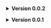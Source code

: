 **<details><summary>Version 0.0.2</summary>**

* 87 Haul
	* Fixed Haul sound bug
	* Added a config option for a snowy version of Haul.

</details>

**<details><summary>Version 0.0.1</summary>**

* Initial release.

</details>


